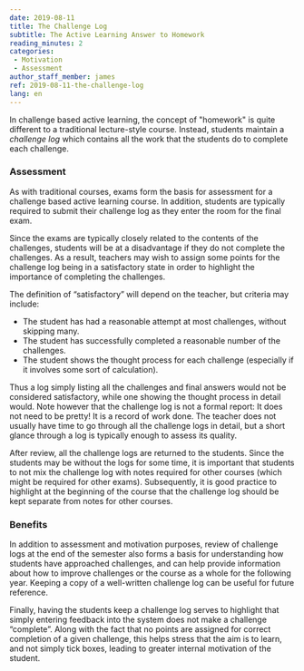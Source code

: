 ```yaml
---
date: 2019-08-11
title: The Challenge Log
subtitle: The Active Learning Answer to Homework
reading_minutes: 2
categories:
 - Motivation
 - Assessment
author_staff_member: james
ref: 2019-08-11-the-challenge-log
lang: en
---
```


In challenge based active learning, the concept of "homework" is quite different to a traditional lecture-style course.
Instead, students maintain a *challenge log* which contains all the work that the students do to complete each challenge.

### Assessment
As with traditional courses, exams form the basis for assessment for a challenge based active learning course.
In addition, students are typically required to submit their challenge log as they enter the room for the final exam.

Since the exams are typically closely related to the contents of the challenges, students will be at a disadvantage if they do not complete the challenges.
As a result, teachers may wish to assign some points for the challenge log being in a satisfactory state in order to highlight the importance of completing the challenges.

The definition of “satisfactory” will depend on the teacher, but criteria may include:

- The student has had a reasonable attempt at most challenges, without skipping many.
- The student has successfully completed a reasonable number of the challenges.
- The student shows the thought process for each challenge (especially if it involves some sort of calculation).

Thus a log simply listing all the challenges and final answers would not be considered satisfactory, while one showing the thought process in detail would.
Note however that the challenge log is not a formal report: It does not need to be pretty!
It is a record of work done.
The teacher does not usually have time to go through all the challenge logs in detail, but a short glance through a log is typically enough to assess its quality.

After review, all the challenge logs are returned to the students.
Since the students may be without the logs for some time, it is important that students to not mix the challenge log with notes required for other courses (which might be required for other exams).
Subsequently, it is good practice to highlight at the beginning of the course that the challenge log should be kept separate from notes for other courses.

### Benefits
In addition to assessment and motivation purposes, review of challenge logs at the end of the semester also forms a basis for understanding how students have approached challenges, and can help provide information about how to improve challenges or the course as a whole for the following year.
Keeping a copy of a well-written challenge log can be useful for future reference.

Finally, having the students keep a challenge log serves to highlight that simply entering feedback into the system does not make a challenge “complete”.
Along with the fact that no points are assigned for correct completion of a given challenge, this helps stress that the aim is to learn, and not simply tick boxes, leading to greater internal motivation of the student.

